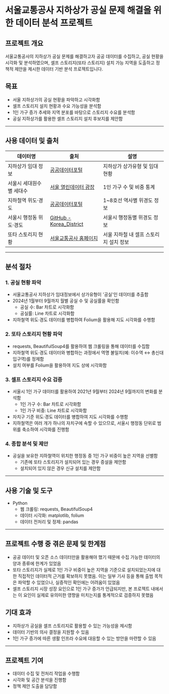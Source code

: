 # 서울교통공사 지하상가 공실 문제 해결을 위한 데이터 분석 프로젝트

## 프로젝트 개요

서울교통공사의 지하상가 공실 문제를 해결하고자 공공 데이터를 수집하고, 공실 현황을 시각화 및 분석하였으며, 셀프 스토리지(또타 스토리지) 설치 가능 지역을 도출하고 정책적 제안을 제시한 데이터 기반 분석 프로젝트입니다.

## 목표

- 서울 지하상가의 공실 현황을 파악하고 시각화함
- 셀프 스토리지 설치 현황과 수요 가능성을 분석함
- 1인 가구 증가 추세와 지역 분포를 바탕으로 스토리지 수요를 분석함
- 공실 지하상가를 활용한 셀프 스토리지 설치 후보지를 제안함

---

## 사용 데이터 및 출처

| 데이터명          | 출처                                                                            | 설명                     |
| ------------- | ----------------------------------------------------------------------------- | ---------------------- |
| 지하상가 임대 정보    | [공공데이터포털](https://www.data.go.kr/data/15071329/fileData.do)                   | 지하상가 상가유형 및 임대 현황      |
| 서울시 세대원수별 세대수 | [서울 열린데이터 광장](https://data.seoul.go.kr/dataList/10592/S/2/datasetView.do)     | 1인 가구 수 및 비중 통계        |
| 지하철역 위도·경도    | [공공데이터포털](https://www.data.go.kr/data/15099316/fileData.do?recommendDataYn=Y) | 1~8호선 역사별 위경도 정보      |
| 서울시 행정동 위도·경도 | [GitHub - Korea_District](https://github.com/cubensys/Korea_District)        | 서울시 행정동별 위경도 정보        |
| 또타 스토리지 현황    | [서울교통공사 홈페이지](http://www.seoulmetro.co.kr/kr/page.do?menuIdx=843)             | 서울 지하철 내 셀프 스토리지 설치 정보 |

---

## 분석 절차

### 1. 공실 현황 파악

- 서울교통공사 지하상가 임대정보에서 상가유형이 '공실'인 데이터를 추출함
- 2024년 1월부터 9월까지 월별 공실 수 및 공실률을 확인함
  - 공실 수: Bar 차트로 시각화함
  - 공실률: Line 차트로 시각화함
- 지하철역 위도·경도 데이터를 병합하여 Folium을 활용해 지도 시각화를 수행함

### 2. 또타 스토리지 현황 파악

- requests, BeautifulSoup4를 활용하여 웹 크롤링을 통해 데이터를 수집함
- 지하철역 위도·경도 데이터와 병합하는 과정에서 역명 불일치(예: 이수역 ↔ 총신대입구역)를 정제함
- 설치 여부를 Folium을 활용하여 지도 상에 시각화함

### 3. 셀프 스토리지 수요 검증

- 서울시 1인 가구 데이터를 활용하여 2021년 9월부터 2024년 9월까지의 변화를 분석함
  - 1인 가구 수: Bar 차트로 시각화함
  - 1인 가구 비중: Line 차트로 시각화함
- 자치구 기준 위도·경도 데이터를 병합하여 지도 시각화를 수행함
- 지하철역은 여러 개가 하나의 자치구에 속할 수 있으므로, 서울시 행정동 단위로 범위를 축소하여 시각화를 진행함

### 4. 종합 분석 및 제안

- 공실을 보유한 지하철역이 위치한 행정동 중 1인 가구 비중이 높은 지역을 선별함
  - 기존에 또타 스토리지가 설치되어 있는 경우 증설을 제안함
  - 설치되어 있지 않은 경우 신규 설치를 제안함

---

## 사용 기술 및 도구

- Python
  - 웹 크롤링: requests, BeautifulSoup4
  - 데이터 시각화: matplotlib, folium
  - 데이터 전처리 및 정제: pandas

---

## 프로젝트 수행 중 겪은 문제 및 한계점

- 공공 데이터 및 오픈 소스 데이터만을 활용해야 했기 때문에 수집 가능한 데이터의 양과 종류에 한계가 있었음
- 또타 스토리지가 실제로 1인 가구 비중이 높은 지역을 기준으로 설치되었는지에 대한 직접적인 데이터적 근거를 확보하지 못했음. 이는 일부 기사 등을 통해 출범 목적은 파악할 수 있었으나, 실증적인 확인에는 어려움이 있었음
- 셀프 스토리지 시장 성장 요인으로 1인 가구 증가가 언급되지만, 본 프로젝트 내에서는 이 요인이 실제로 유의미한 영향을 미치는지를 통계적으로 검증하지 못했음

## 기대 효과

- 지하상가 공실을 셀프 스토리지로 활용할 수 있는 가능성을 제시함
- 데이터 기반의 의사 결정을 지원할 수 있음
- 1인 가구 증가에 따른 생활 인프라 수요에 대응할 수 있는 방안을 마련할 수 있음

---

## 프로젝트 기여

- 데이터 수집 및 전처리 작업을 수행함
- 시각화 및 공간 분석을 진행함
- 정책 제안 도출을 담당함